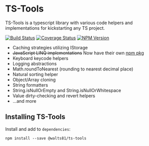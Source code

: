 # TS-Tools

TS-Tools is a typescript library with various code helpers and implementations for kickstarting any TS project.

[![Build Status](https://app.travis-ci.com/walts81/ts-tools.svg?branch=master)](https://app.travis-ci.com/walts81/ts-tools)
[![Coverage Status](https://coveralls.io/repos/github/walts81/ts-tools/badge.svg?branch=master)](https://coveralls.io/github/walts81/ts-tools?branch=master)
[![NPM Version](https://img.shields.io/npm/v/@walts81/ts-tools.svg)](https://www.npmjs.com/package/@walts81/ts-tools)

- Caching strategies utilizing IStorage
- ~~JavaScript LINQ implementations~~ Now have their own [npm pkg ](https://www.npmjs.com/package/@walts81/linq-ts)
- Keyboard keycode helpers
- Logging abstractions
- Math.roundToNearest (rounding to nearest decimal place)
- Natural sorting helper
- Object/Array cloning
- String formatters
- String.isNullOrEmpty and String.isNullOrWhitespace
- Value dirty-checking and revert helpers
- ...and more

## Installing TS-Tools

Install and add to `dependencies`:

```
npm install --save @walts81/ts-tools
```
